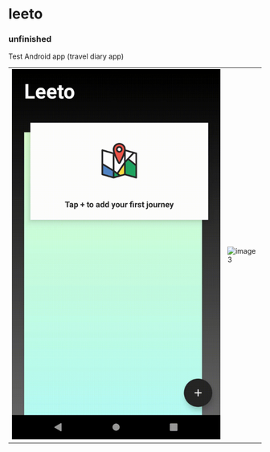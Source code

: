 # leeto
### unfinished

Test Android app (travel diary app)

|               |               |
| ------------- | ------------- |
| ![image2](https://github.com/ologe/leeto/blob/master/images/fab.gif) | ![image3](https://github.com/ologe/leeto/blob/master/images/scrolling.gif) | 
